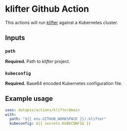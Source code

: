 # klifter Github Action

This actions will run [klifter](https://klifter.datapio.co) against a Kubernetes
cluster.

## Inputs

### `path`

**Required.** Path to *klifter* project.

### `kubeconfig`

**Required.** Base64 encoded Kubernetes configuration file.

## Example usage

```yaml
uses: datapio/actions/klifter@main
with:
  path: "${{ env.GITHUB_WORKSPACE }}/.klifter"
  kubeconfig: ${{ secrets.KUBECONFIG }}
```
